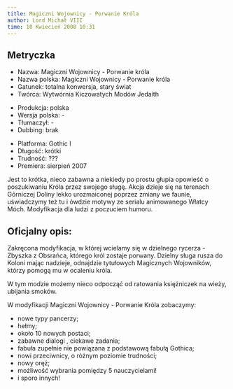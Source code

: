 ```yaml
---
title: Magiczni Wojownicy - Porwanie Króla
author: Lord Michał VIII
time: 10 Kwiecień 2008 10:31
---
```


## Metryczka

<!-- -->
- Nazwa: Magiczni Wojownicy - Porwanie króla
- Nazwa polska: Magiczni Wojownicy - Porwanie króla
- Gatunek: totalna konwersja, stary świat
- Twórca: Wytwórnia Kiczowatych Modów Jedaith

<!-- -->
- Produkcja: polska
- Wersja polska: -
- Tłumaczył: -
- Dubbing: brak

<!-- -->
- Platforma: Gothic I
- Długość: krótki
- Trudność: ???
- Premiera: sierpień 2007

Jest to krótka, nieco zabawna a niekiedy po prostu głupia opowieść o poszukiwaniu Króla przez swojego sługę. Akcja dzieje się na terenach Górniczej Doliny lekko urozmaiconej poprzez zmiany we faunie, uświadczymy też tu i ówdzie motywy ze serialu animowanego Włatcy Móch. Modyfikacja dla ludzi z poczuciem humoru.

## Oficjalny opis:

Zakręcona modyfikacja, w której wcielamy się w dzielnego rycerza - Zbyszka z Obsrańca, którego król zostaje porwany. Dzielny sługa rusza do Koloni mając nadzieje, odnajdzie tytułowych Magicznych Wojowników, którzy pomogą mu w ocaleniu króla.

W tym modzie możemy nieco odpocząć od ratowania księżniczek na wieży, ubijania smoków.

W modyfikacji Magiczni Wojownicy - Porwanie Króla zobaczymy:
- nowe typy pancerzy;
- hełmy;
- około 10 nowych postaci;
- zabawne dialogi , ciekawe zadania;
- fabuła zupełnie nie powiązana z podstawową fabułą Gothica;
- nowi przeciwnicy, o różnym poziomie trudności;
- nowy oręż;
- możliwość wybrania pomiędzy 5 nauczycielami!
- i sporo innych!